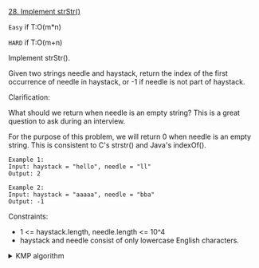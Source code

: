 [28. Implement strStr()](https://leetcode.com/problems/implement-strstr/)

`Easy` if T:O(m*n)

`HARD` if T:O(m+n)

Implement strStr().

Given two strings needle and haystack, return the index of the first occurrence of needle in haystack, or -1 if needle is not part of haystack.

Clarification:

What should we return when needle is an empty string? This is a great question to ask during an interview.

For the purpose of this problem, we will return 0 when needle is an empty string. This is consistent to C's strstr() and Java's indexOf().

```
Example 1:
Input: haystack = "hello", needle = "ll"
Output: 2

Example 2:
Input: haystack = "aaaaa", needle = "bba"
Output: -1
```

Constraints:

- 1 <= haystack.length, needle.length <= 10^4
- haystack and needle consist of only lowercase English characters.

<details>
<summary>KMP algorithm</summary>

[1-D DP Explanation(English)](https://leetcode.com/problems/implement-strstr/)
[2-D DP Explanation(Chinese)](https://labuladong.github.io/algo/3/28/97/)
</details>